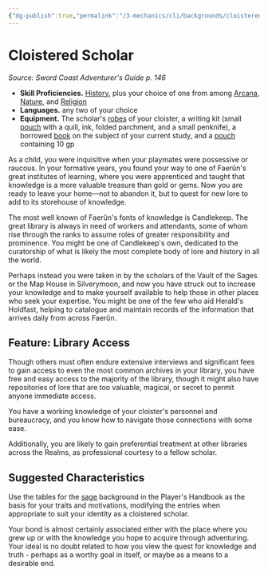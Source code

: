```yaml
---
{"dg-publish":true,"permalink":"/3-mechanics/cli/backgrounds/cloistered-scholar-scag/","tags":["ttrpg-cli/background","ttrpg-cli/compendium/src/5e/scag"],"noteIcon":""}
---
```


# Cloistered Scholar
*Source: Sword Coast Adventurer's Guide p. 146*  


- **Skill Proficiencies.** [History](3-Mechanics/CLI/rules/skills.md#History), plus your choice of one from among [Arcana](3-Mechanics/CLI/rules/skills.md#Arcana), [Nature](3-Mechanics/CLI/rules/skills.md#Nature), and [Religion](3-Mechanics/CLI/rules/skills.md#Religion)  
- **Languages.** any two of your choice  
- **Equipment.** The scholar's [robes](3-Mechanics/CLI/items/robes.md) of your cloister, a writing kit (small [pouch](3-Mechanics/CLI/items/pouch.md) with a quill, ink, folded parchment, and a small penknife), a borrowed [book](3-Mechanics/CLI/items/book.md) on the subject of your current study, and a [pouch](3-Mechanics/CLI/items/pouch.md) containing 10 gp  

As a child, you were inquisitive when your playmates were possessive or raucous. In your formative years, you found your way to one of Faerûn's great institutes of learning, where you were apprenticed and taught that knowledge is a more valuable treasure than gold or gems. Now you are ready to leave your home—not to abandon it, but to quest for new lore to add to its storehouse of knowledge.

The most well known of Faerûn's fonts of knowledge is Candlekeep. The great library is always in need of workers and attendants, some of whom rise through the ranks to assume roles of greater responsibility and prominence. You might be one of Candlekeep's own, dedicated to the curatorship of what is likely the most complete body of lore and history in all the world.

Perhaps instead you were taken in by the scholars of the Vault of the Sages or the Map House in Silverymoon, and now you have struck out to increase your knowledge and to make yourself available to help those in other places who seek your expertise. You might be one of the few who aid Herald's Holdfast, helping to catalogue and maintain records of the information that arrives daily from across Faerûn.

## Feature: Library Access

Though others must often endure extensive interviews and significant fees to gain access to even the most common archives in your library, you have free and easy access to the majority of the library, though it might also have repositories of lore that are too valuable, magical, or secret to permit anyone immediate access.

You have a working knowledge of your cloister's personnel and bureaucracy, and you know how to navigate those connections with some ease.

Additionally, you are likely to gain preferential treatment at other libraries across the Realms, as professional courtesy to a fellow scholar.

## Suggested Characteristics

Use the tables for the [sage](3-Mechanics/CLI/backgrounds/sage.md) background in the Player's Handbook as the basis for your traits and motivations, modifying the entries when appropriate to suit your identity as a cloistered scholar.

Your bond is almost certainly associated either with the place where you grew up or with the knowledge you hope to acquire through adventuring. Your ideal is no doubt related to how you view the quest for knowledge and truth - perhaps as a worthy goal in itself, or maybe as a means to a desirable end.